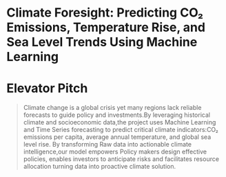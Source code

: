 # Climate Foresight: Predicting CO₂ Emissions, Temperature Rise, and Sea Level Trends Using Machine Learning

# Elevator Pitch
> Climate change is a global crisis yet many regions lack reliable forecasts to guide policy and investments.By leveraging historical climate and socioeconomic data,the project uses Machine Learning and Time Series forecasting to predict critical climate indicators:CO₂ emissions per capita, average annual temperature, and global sea level rise.
> By transforming Raw data into actionable climate intelligence,our model empowers Policy makers design effective policies, enables investors to anticipate risks and facilitates resource allocation turning data into proactive climate solution.
